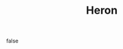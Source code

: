 ---
layout: photo
modal: true
thumb: https://csnapmediahost.github.io/assets1/Thumbs/Heron.jpg
full: https://csnapmediahost.github.io/assets1/Render/Heron.jpg
size: small
ar: landscape
body: false
title: "Heron"
---